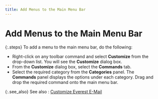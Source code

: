 ```yaml
---
title: Add Menus to the Main Menu Bar
---
```


# Add Menus to the Main Menu Bar


{:.steps}
To add a menu to the main menu bar, do the  following:

- Right-click  on any toolbar command and select **Customize** from the drop-down list. You will see the **Customize**  dialog box.
- From the **Customize** dialog box, select the **Commands** tab.
- Select the  required category from the **Categories**  panel. The **Commands** panel displays  the options under each category. Drag and drop the required command onto  the main menu bar.



{:.see_also}
See also
: [Customize  Everest E-Mail]({{site.eml_baseurl}}/customize-everest-e-mail/customize_everest_e_mail.html)
